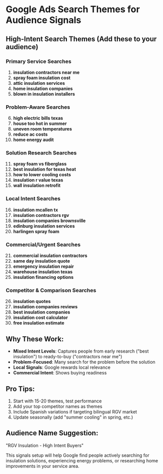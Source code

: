 # Google Ads Search Themes for Audience Signals

## High-Intent Search Themes (Add these to your audience)

### Primary Service Searches
1. **insulation contractors near me**
2. **spray foam insulation cost**
3. **attic insulation services**
4. **home insulation companies**
5. **blown in insulation installers**

### Problem-Aware Searches
6. **high electric bills texas**
7. **house too hot in summer**
8. **uneven room temperatures**
9. **reduce ac costs**
10. **home energy audit**

### Solution Research Searches
11. **spray foam vs fiberglass**
12. **best insulation for texas heat**
13. **how to lower cooling costs**
14. **insulation r value texas**
15. **wall insulation retrofit**

### Local Intent Searches
16. **insulation mcallen tx**
17. **insulation contractors rgv**
18. **insulation companies brownsville**
19. **edinburg insulation services**
20. **harlingen spray foam**

### Commercial/Urgent Searches
21. **commercial insulation contractors**
22. **same day insulation quote**
23. **emergency insulation repair**
24. **warehouse insulation texas**
25. **insulation financing options**

### Competitor & Comparison Searches
26. **insulation quotes**
27. **insulation companies reviews**
28. **best insulation companies**
29. **insulation cost calculator**
30. **free insulation estimate**

## Why These Work:

- **Mixed Intent Levels**: Captures people from early research ("best insulation") to ready-to-buy ("contractors near me")
- **Problem-Focused**: Many search for the problem before the solution
- **Local Signals**: Google rewards local relevance
- **Commercial Intent**: Shows buying readiness

## Pro Tips:
1. Start with 15-20 themes, test performance
2. Add your top competitor names as themes
3. Include Spanish variations if targeting bilingual RGV market
4. Update seasonally (add "summer cooling" in spring, etc.)

## Audience Name Suggestion:
"RGV Insulation - High Intent Buyers"

This signals setup will help Google find people actively searching for insulation solutions, experiencing energy problems, or researching home improvements in your service area.